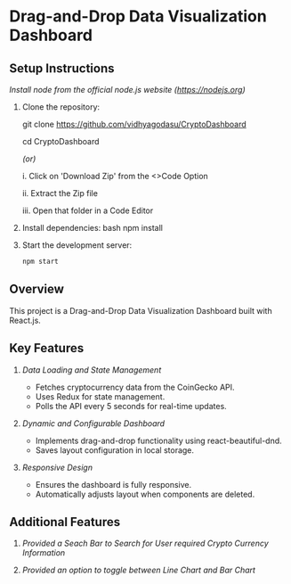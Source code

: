 # Drag-and-Drop Data Visualization Dashboard

## Setup Instructions
*Install node from the official node.js website (https://nodejs.org)*
1. Clone the repository:

    git clone https://github.com/vidhyagodasu/CryptoDashboard
   
    cd CryptoDashboard 
     
   *(or)*
   
   i. Click on 'Download Zip' from the <>Code Option

   ii. Extract the Zip file 

   iii. Open that folder in a Code Editor
    
3. Install dependencies:
    bash
    npm install
    

4. Start the development server:
    ```bash
    npm start

## Overview
This project is a Drag-and-Drop Data Visualization Dashboard built with React.js. 
## Key Features
1. *Data Loading and State Management*
    - Fetches cryptocurrency data from the CoinGecko API.
    - Uses Redux for state management.
    - Polls the API every 5 seconds for real-time updates.

2. *Dynamic and Configurable Dashboard*
    - Implements drag-and-drop functionality using react-beautiful-dnd.
    - Saves layout configuration in local storage.

3. *Responsive Design*
    - Ensures the dashboard is fully responsive.
    - Automatically adjusts layout when components are deleted.

## Additional Features
1. *Provided a Seach Bar to Search for User required Crypto Currency Information*

2. *Provided an option to toggle between Line Chart and Bar Chart*
